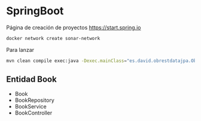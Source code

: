 # SpringBoot

Página de creación de proyectos <https://start.spring.io>

```sh
docker network create sonar-network
```

Para lanzar

```sh
mvn clean compile exec:java -Dexec.mainClass="es.david.obrestdatajpa.ObRestDatajpaApplication"
```

## Entidad Book

- Book
- BookRepository
- BookService
- BookController
